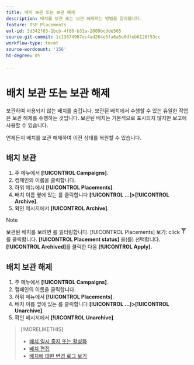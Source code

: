 ```yaml
---
title: 배치 보관 또는 보관 해제
description: 배치를 보관 또는 보관 해제하는 방법을 알아봅니다.
feature: DSP Placements
exl-id: 3d342f83-1bcb-4f80-b31a-2009bcdde565
source-git-commit: 1c13874967ec4ad264e5fa6a5e0dfeb6120f53cc
workflow-type: tm+mt
source-wordcount: '156'
ht-degree: 0%

---
```


# 배치 보관 또는 보관 해제

<!-- Some placements don't have this option. Clarify which placement types aren't eligible -- is it PG placements, or all placements using private inventory? And anything else?  -->

보관하여 사용되지 않는 배치를 숨깁니다. 보관된 배치에서 수행할 수 있는 유일한 작업은 보관 해제를 수행하는 것입니다. 보관된 배치는 기본적으로 표시되지 않지만 보고에 사용할 수 있습니다.

언제든지 배치를 보관 해제하여 이전 상태를 복원할 수 있습니다.

## 배치 보관

1. 주 메뉴에서 **[!UICONTROL Campaigns]**.
1. 캠페인의 이름을 클릭합니다.
1. 하위 메뉴에서 **[!UICONTROL Placements]**.
1. 배치 이름 옆에 있는 를 클릭합니다  **[!UICONTROL ...]>[!UICONTROL Archive]**.
1. 확인 메시지에서 **[!UICONTROL Archive]**.

>[!NOTE]
>
>보관된 배치를 보려면 를 필터링합니다. [!UICONTROL Placements] 보기: click ![필터 단추](/help/dsp/assets/filter.png)를 클릭합니다. **[!UICONTROL Placement status]** 을(를) 선택합니다. **[!UICONTROL Archived]**&#x200B;를 클릭한 다음 **[!UICONTROL Apply].**

## 배치 보관 해제

1. 주 메뉴에서 **[!UICONTROL Campaigns]**.
1. 캠페인의 이름을 클릭합니다.
1. 하위 메뉴에서 **[!UICONTROL Placements]**.
1. 배치 이름 옆에 있는 를 클릭합니다  **[!UICONTROL ...]>[!UICONTROL Unarchive]**.
1. 확인 메시지에서 **[!UICONTROL Unarchive]**.

>[!MORELIKETHIS]
>
>* [배치 일시 중지 또는 활성화](placement-pause-activate.md)
>* [배치 편집](placement-edit.md)
>* [배치에 대한 변경 로그 보기](placement-change-log.md)

